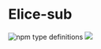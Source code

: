 # Elice-sub
![npm type definitions](https://img.shields.io/npm/types/typescript?logo=TypeScript&style=flat-square)
<img src="https://img.shields.io/badge/React-blue?style=flat-square&logo=React&logoColor=blue"/>
